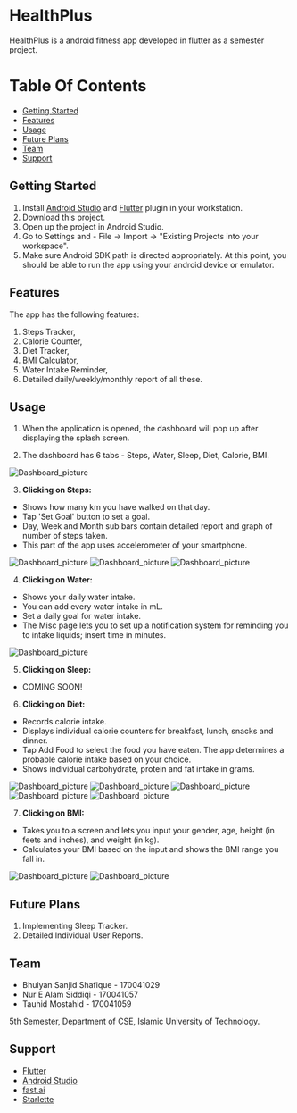 # HealthPlus
 HealthPlus is a android fitness app developed in flutter as a semester project.
 
# Table Of Contents
- [Getting Started](#getting-started)
- [Features](#features)
- [Usage](#usage)
- [Future Plans](#future-plans)
- [Team](#team)
- [Support](#support)


## Getting Started

1. Install [Android Studio](https://developer.android.com/studio) and [Flutter](https://flutter.dev/) plugin in your workstation.
2. Download this project.
3. Open up the project in Android Studio.
4. Go to Settings and -  File -> Import -> "Existing Projects into your workspace".
5. Make sure Android SDK path is directed appropriately.
At this point, you should be able to run the app using your android device or emulator.

## Features

The app has the following features:
 
1. Steps Tracker,
2. Calorie Counter,
3. Diet Tracker,
4. BMI Calculator,
5. Water Intake Reminder,
6. Detailed daily/weekly/monthly report of all these.

## Usage

1. When the application is opened, the dashboard will pop up after displaying the splash screen.

2. The dashboard has 6 tabs - Steps, Water, Sleep, Diet, Calorie, BMI.

![Dashboard_picture](/Demo_Images/Picture1.png)


3. **Clicking on Steps:**
 - Shows how many km you have walked on that day.
 - Tap 'Set Goal' button to set a goal.
 - Day, Week and Month sub bars contain detailed report and graph of number of steps taken.
 - This part of the app uses accelerometer of your smartphone.
 
![Dashboard_picture](/Demo_Images/Picture2.png)
![Dashboard_picture](/Demo_Images/Picture3.png)
![Dashboard_picture](/Demo_Images/Picture4.png)

 
4. **Clicking on Water:**
 - Shows your daily water intake.
 - You can add every water intake in mL.
 - Set a daily goal for water intake.
 - The Misc page lets you to set up a notification system for reminding you to intake liquids; insert time in minutes.
 
![Dashboard_picture](/Demo_Images/Picture10.png)

 
5. **Clicking on Sleep:**
 - COMING SOON!
 
6. **Clicking on Diet:**
 - Records calorie intake.
 - Displays individual calorie counters for breakfast, lunch, snacks and dinner.
 - Tap Add Food to select the food you have eaten. The app determines a probable calorie intake based on your choice.
 - Shows individual carbohydrate, protein and fat intake in grams.
 
![Dashboard_picture](/Demo_Images/Picture5.png)
![Dashboard_picture](/Demo_Images/Picture6.png)
![Dashboard_picture](/Demo_Images/Picture7.png)
![Dashboard_picture](/Demo_Images/Picture8.png)
![Dashboard_picture](/Demo_Images/Picture9.png)

 
7. **Clicking on BMI:**
 - Takes you to a screen and lets you input your gender, age, height (in feets and inches), and weight (in kg).
 - Calculates your BMI based on the input and shows the BMI range you fall in.
 
![Dashboard_picture](/Demo_Images/Picture11.png)
![Dashboard_picture](/Demo_Images/Picture12.png)



## Future Plans

1. Implementing Sleep Tracker.
2. Detailed Individual User Reports.


## Team

- Bhuiyan Sanjid Shafique - 170041029
- Nur E Alam Siddiqi - 170041057
- Tauhid Mostahid - 170041059

5th Semester, Department of CSE, Islamic University of Technology.

## Support

- [Flutter](https://flutter.dev/)
- [Android Studio](https://developer.android.com/studio)
- [fast.ai](https://www.fast.ai)
- [Starlette](https://www.starlette.io/)

